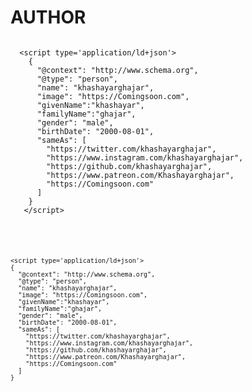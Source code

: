 # AUTHOR #
```code
  
  <script type='application/ld+json'> 
    {
      "@context": "http://www.schema.org",
      "@type": "person",
      "name": "khashayarghajar",
      "image": "https://Comingsoon.com",
      "givenName":"khashayar",
      "familyName":"ghajar",
      "gender": "male",
      "birthDate": "2000-08-01",
      "sameAs": [
        "https://twitter.com/khashayarghajar",
        "https://www.instagram.com/khashayarghajar",
        "https://github.com/khashayarghajar",
        "https://www.patreon.com/Khashayarghajar",
        "https://Comingsoon.com"
      ]  
    }
   </script>
  
```

<code>

    <script type='application/ld+json'> 
    {
      "@context": "http://www.schema.org",
      "@type": "person",
      "name": "khashayarghajar",
      "image": "https://Comingsoon.com",
      "givenName":"khashayar",
      "familyName":"ghajar",
      "gender": "male",
      "birthDate": "2000-08-01",
      "sameAs": [
        "https://twitter.com/khashayarghajar",
        "https://www.instagram.com/khashayarghajar",
        "https://github.com/khashayarghajar",
        "https://www.patreon.com/Khashayarghajar",
        "https://Comingsoon.com"
      ]  
    }
   </script>

</code>
